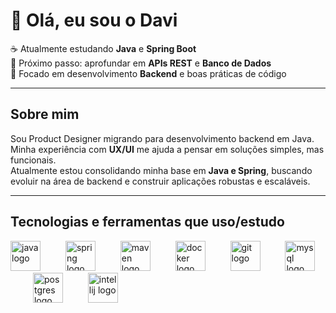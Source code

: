 <h1 align="left">👋 Olá, eu sou o Davi</h1>

☕ Atualmente estudando <strong>Java</strong> e <strong>Spring Boot</strong>  
🎯 Próximo passo: aprofundar em <strong>APIs REST</strong> e <strong>Banco de Dados</strong>  
🚀 Focado em desenvolvimento <strong>Backend</strong> e boas práticas de código  

---

<h2 align="left">Sobre mim</h2>

Sou Product Designer migrando para desenvolvimento backend em Java.  
Minha experiência com <strong>UX/UI</strong> me ajuda a pensar em soluções simples, mas funcionais.  
Atualmente estou consolidando minha base em <strong>Java e Spring</strong>, buscando evoluir na área de backend e construir aplicações robustas e escaláveis.  

---

<h2 align="left">Tecnologias e ferramentas que uso/estudo</h2>

<div align="left">
  <img src="https://cdn.jsdelivr.net/gh/devicons/devicon/icons/java/java-original.svg" height="48" alt="java logo" />
  <img width="32" />
  <img src="https://cdn.jsdelivr.net/gh/devicons/devicon/icons/spring/spring-original.svg" height="48" alt="spring logo" />
  <img width="32" />
  <img src="https://cdn.jsdelivr.net/gh/devicons/devicon/icons/maven/maven-original.svg" height="48" alt="maven logo" />
  <img width="32" />
  <img src="https://cdn.jsdelivr.net/gh/devicons/devicon/icons/docker/docker-original.svg" height="48" alt="docker logo" />
  <img width="32" />
  <img src="https://cdn.jsdelivr.net/gh/devicons/devicon/icons/git/git-original.svg" height="48" alt="git logo" />
  <img width="32" />
  <img src="https://cdn.jsdelivr.net/gh/devicons/devicon/icons/mysql/mysql-original.svg" height="48" alt="mysql logo" />
  <img width="32" />
  <img src="https://cdn.jsdelivr.net/gh/devicons/devicon/icons/postgresql/postgresql-original.svg" height="48" alt="postgres logo" />
  <img width="32" />
  <img src="https://cdn.jsdelivr.net/gh/devicons/devicon/icons/intellij/intellij-original.svg" height="48" alt="intellij logo" />
</div>
